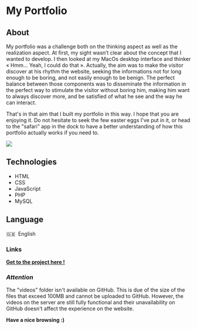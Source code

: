 # My Portfolio

## About

My portfolio was a challenge both on the thinking aspect as well as the realization aspect. At first, my sight wasn’t clear about the concept that I wanted to develop. I then looked at my MacOs desktop interface and thinker « Hmm… Yeah, I could do that ». Actually, the aim was to make the visitor discover at his rhythm the website, seeking the informations not for long enough to be boring, and not easily enough to be benign. The perfect balance between those components was to disseminate the information in the perfect way to stimulate the visitor without boring him, making him want to always discover more, and be satisfied of what he see and the way he can interact.

That's in that aim that I built my portfolio in this way. I hope that you are enjoying it. Do not hesitate to seek the few easter eggs I've put in it, or head to the "safari" app in the dock to have a better understanding of how this portfolio actually works if you need to.

![](https://media0.giphy.com/media/L4fCam4mCToYp6mHjr/giphy.gif)

## Technologies

* HTML
* CSS
* JavaScript
* PHP
* MySQL

## Language

🇬🇧 &nbsp;English

### Links

**[Get to the project here !](http://perso-etudiant.u-pem.fr/~letien04/Portfolio/)**

### *Attention*

The "videos" folder isn't available on GitHub. This is due of the size of the files that exceed 100MB and cannot be uploaded to GitHub. However, the videos on the server are still fully functional and their unavailability on GitHub doesn't affect the experience on the website.

**Have a nice browsing :)**